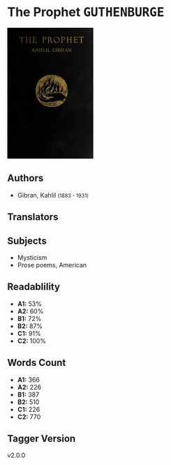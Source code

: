 # The Prophet <kbd>GUTHENBURGE</kbd>

![](./cover.medium.jpg "")

## Authors


 - Gibran, Kahlil <small>(1883 - 1931)</small>

## Translators



## Subjects


 - Mysticism
 - Prose poems, American

## Readablility


 - **A1:** 53%
 - **A2:** 60%
 - **B1:** 72%
 - **B2:** 87%
 - **C1:** 91%
 - **C2:** 100%

## Words Count


 - **A1:** 366
 - **A2:** 226
 - **B1:** 387
 - **B2:** 510
 - **C1:** 226
 - **C2:** 770

## Tagger Version


v2.0.0
